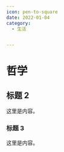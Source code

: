 ```yaml
---
icon: pen-to-square
date: 2022-01-04
category:
  - 生活


---
```


# 哲学

## 标题 2

这里是内容。

### 标题 3

这里是内容。

